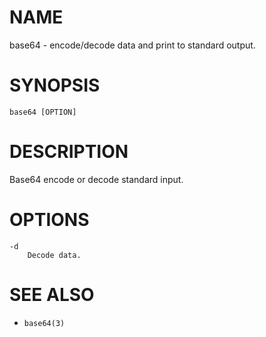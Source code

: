 # NAME
base64 - encode/decode data and print to standard output.

# SYNOPSIS

    base64 [OPTION]

# DESCRIPTION
Base64 encode or decode standard input.

# OPTIONS

    -d
        Decode data.

# SEE ALSO
- `base64(3)`
